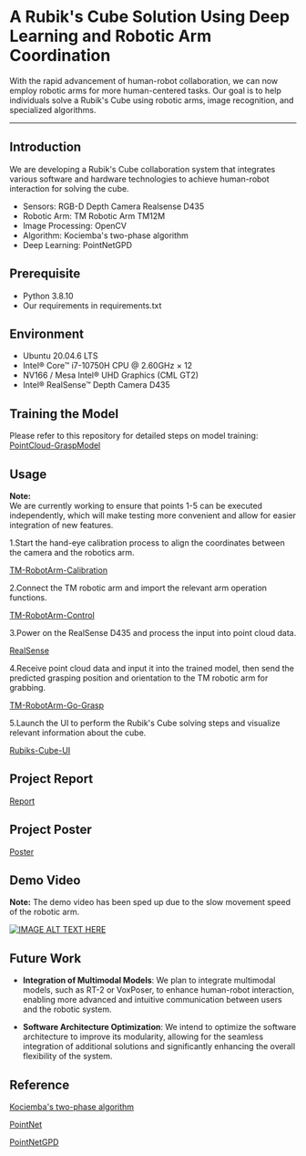 # A Rubik's Cube Solution Using Deep Learning and Robotic Arm Coordination

With the rapid advancement of human-robot collaboration, we can now employ robotic arms for more human-centered tasks. Our goal is to help individuals solve a Rubik's Cube using robotic arms, image recognition, and specialized algorithms.

***
## **Introduction**

We are developing a Rubik's Cube collaboration system that integrates various software and hardware technologies to achieve human-robot interaction for solving the cube.

- Sensors: RGB-D Depth Camera Realsense D435
- Robotic Arm: TM Robotic Arm TM12M
- Image Processing: OpenCV
- Algorithm: Kociemba's two-phase algorithm
- Deep Learning: PointNetGPD

## Prerequisite

* Python 3.8.10
* Our requirements in requirements.txt

## Environment

* Ubuntu 20.04.6 LTS
* Intel® Core™ i7-10750H CPU @ 2.60GHz × 12
* NV166 / Mesa Intel® UHD Graphics (CML GT2) 
* Intel® RealSense™ Depth Camera D435

## Training the Model

Please refer to this repository for detailed steps on model training:
[PointCloud-GraspModel](https://github.com/hsylin/PointCloud-GraspModel)

## Usage

**Note:**  
We are currently working to ensure that points 1-5 can be executed independently, which will make testing more convenient and allow for easier integration of new features.

1.Start the hand-eye calibration process to align the coordinates between the camera and the robotics arm.

[TM-RobotArm-Calibration](https://github.com/hsylin/TM-RobotArm-Calibration)

2.Connect the TM robotic arm and import the relevant arm operation functions.

[TM-RobotArm-Control](https://github.com/hsylin/TM-RobotArm-Control)

3.Power on the RealSense D435 and process the input into point cloud data. 

[RealSense](https://github.com/hsylin/RealSense)

4.Receive point cloud data and input it into the trained model, then send the predicted grasping position and orientation to the TM robotic arm for grabbing. 

[TM-RobotArm-Go-Grasp](https://github.com/hsylin/TM-RobotArm-Go-Grasp)

5.Launch the UI to perform the Rubik's Cube solving steps and visualize relevant information about the cube.

[Rubiks-Cube-UI](https://github.com/hsylin/Rubiks-Cube-UI)

## Project Report
[Report](https://github.com/hsylin/DL-Robot-RubiksCubeSolver/blob/main/report.pdf)
## Project Poster
[Poster](https://github.com/hsylin/DL-Robot-RubiksCubeSolver/blob/main/poster.pdf)
## Demo Video

**Note:** The demo video has been sped up due to the slow movement speed of the robotic arm.

[![IMAGE ALT TEXT HERE](https://img.youtube.com/vi/aG4lePK26F8/0.jpg)](https://www.youtube.com/watch?v=aG4lePK26F8)

## Future Work

  
- **Integration of Multimodal Models**: We plan to integrate multimodal models, such as RT-2 or VoxPoser, to enhance human-robot interaction, enabling more advanced and intuitive communication between users and the robotic system.

- **Software Architecture Optimization**: We intend to optimize the software architecture to improve its modularity, allowing for the seamless integration of additional solutions and significantly enhancing the overall flexibility of the system.

## Reference

[Kociemba's two-phase algorithm](https://github.com/hkociemba/RubiksCube-TwophaseSolver)

[PointNet](https://github.com/charlesq34/pointnet)

[PointNetGPD](https://github.com/lianghongzhuo/PointNetGPD)






